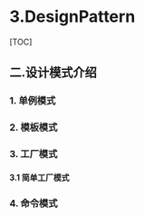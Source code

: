 # 3.DesignPattern
[TOC]
## 二.设计模式介绍
### 1. 单例模式
### 2. 模板模式
### 3. 工厂模式
#### 3.1 简单工厂模式
### 4. 命令模式

